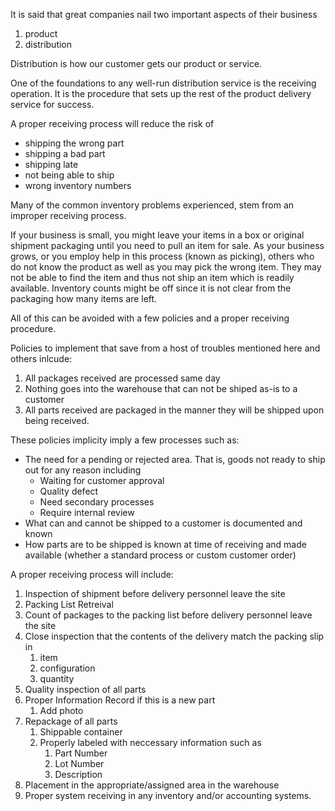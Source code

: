 It is said that great companies nail two important aspects of their business
1. product
2. distribution

Distribution is how our customer gets our product or service.

One of the foundations to any well-run distribution service is the receiving operation. It is the procedure that sets up the rest of the product delivery service for success.

A proper receiving process will reduce the risk of
* shipping the wrong part
* shipping a bad part
* shipping late
* not being able to ship
* wrong inventory numbers

Many of the common inventory problems experienced, stem from an improper receiving process.

If your business is small, you might leave your items in a box or original shipment packaging until you need to pull an item for sale. As your business grows, or you employ help in this process (known as picking), others who do not know the product as well as you may pick the wrong item. They may not be able to find the item and thus not ship an item which is readily available. Inventory counts might be off since it is not clear from the packaging how many items are left.

All of this can be avoided with a few policies and a proper receiving procedure.

Policies to implement that save from a host of troubles mentioned here and others inlcude:
1. All packages received are processed same day
2. Nothing goes into the warehouse that can not be shiped as-is to a customer
3. All parts received are packaged in the manner they will be shipped upon being received.

These policies implicity imply a few processes such as:
* The need for a pending or rejected area. That is, goods not ready to ship out for any reason including
  * Waiting for customer approval
  * Quality defect
  * Need secondary processes
  * Require internal review
* What can and cannot be shipped to a customer is documented and known
* How parts are to be shipped is known at time of receiving and made available (whether a standard process or custom customer order)

A proper receiving process will include:
1. Inspection of shipment before delivery personnel leave the site
2. Packing List Retreival
3. Count of packages to the packing list before delivery personnel leave the site
4. Close inspection that the contents of the delivery match the packing slip in
   1. item
   2. configuration
   3. quantity
5. Quality inspection of all parts
6. Proper Information Record if this is a new part
   1. Add photo
7. Repackage of all parts
   1. Shippable container
   2. Properly labeled with neccessary information such as
      1. Part Number
      2. Lot Number
      3. Description
8. Placement in the appropriate/assigned area in the warehouse
9.  Proper system receiving in any inventory and/or accounting systems.